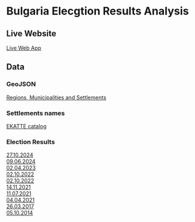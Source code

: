 # Bulgaria Elecgtion Results Analysis

## Live Website
[Live Web App](https://electionsbg.com)

## Data

### GeoJSON
[Regions, Municipalities and Settlements](https://github.com/yurukov/Bulgaria-geocoding/tree/master)

### Settlements names
[EKATTE catalog](https://www.nsi.bg/nrnm/ekatte/regions)

### Election Results
[27.10.2024](https://results.cik.bg/pe202410/opendata/index.html)<br />
[09.06.2024](https://results.cik.bg/europe2024/opendata/index.html)<br />
[02.04.2023](https://results.cik.bg/ns2023/csv.html)<br />
[02.10.2022](https://results.cik.bg/ns2022/csv.html)<br />
[02.10.2022](https://results.cik.bg/ns2022/csv.html)<br />
[14.11.2021](https://results.cik.bg/pvrns2021/tur1/csv.html)<br />
[11.07.2021](https://results.cik.bg/pi2021_07/csv.html)<br />
[04.04.2021](https://results.cik.bg/pi2021/csv.html)<br />
[26.03.2017](https://results.cik.bg/pi2017/csv.html)<br />
[05.10.2014](https://results.cik.bg/pi2014/csv.html)<br />